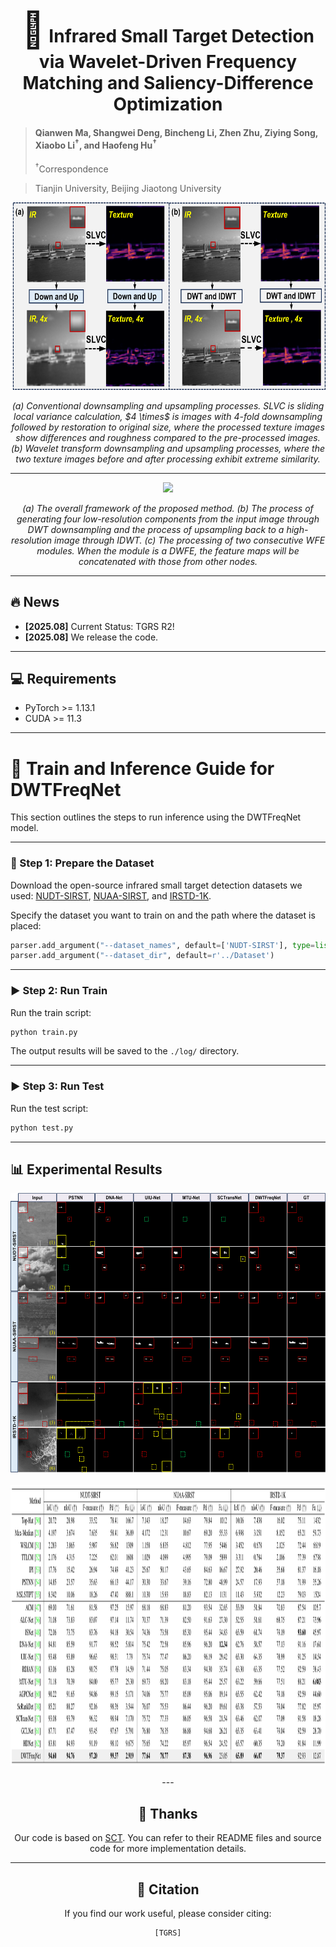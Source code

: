<div align="center">
  
<h1><span style="font-size:2em;">🔴</span> Infrared Small Target Detection via Wavelet-Driven Frequency Matching and Saliency-Difference Optimization</h1>
</div>

> #### Qianwen Ma, Shangwei Deng, Bincheng Li, Zhen Zhu, Ziying Song, Xiaobo Li<sup>&dagger;</sup>, and Haofeng Hu<sup>&dagger;</sup>
> <sup>&dagger;</sup>Correspondence

> Tianjin University, Beijing Jiaotong University

<div align="center">
<img src="image/intro_downsample_3_2ci_down_text.png" height="300">
<p align="center" style="font-style: italic;">
(a) Conventional downsampling and upsampling processes. SLVC is sliding local variance calculation, $4 \times$ is images with 4-fold downsampling followed by restoration to original size, where the processed texture images show differences and roughness compared to the pre-processed images. (b) Wavelet transform downsampling and upsampling processes, where the two texture images before and after processing exhibit extreme similarity.
</p>
  
---
</div>

<div align="center">
<img src="image/backbone.png" height="450">
<p align="center" style="font-style: italic;">
(a) The overall framework of the proposed method. (b) The process of generating four low-resolution components from the input image through DWT downsampling and the process of upsampling back to a high-resolution image through IDWT. (c) The processing of two consecutive WFE modules. When the module is a DWFE, the feature maps will be concatenated with those from other nodes.
</p>

</div>

---

## :fire: News
* **[2025.08]** Current Status: TGRS R2!
* **[2025.08]** We release the code.  

---

## 💻 Requirements

- PyTorch >= 1.13.1  
- CUDA >= 11.3

---

# 🚀 Train and Inference Guide for DWTFreqNet

This section outlines the steps to run inference using the DWTFreqNet model.

---

### 📝 Step 1: Prepare the Dataset

Download the open-source infrared small target detection datasets we used:
[NUDT-SIRST](https://github.com/YeRen123455/Infrared-Small-Target-Detection), [NUAA-SIRST](https://github.com/YimianDai/open-deepinfrared), and [IRSTD-1K](https://github.com/RuiZhang97/ISNet).

Specify the dataset you want to train on and the path where the dataset is placed:
```python
parser.add_argument("--dataset_names", default=['NUDT-SIRST'], type=list)
parser.add_argument("--dataset_dir", default=r'../Dataset')
```

---

### ▶️ Step 2: Run Train

Run the train script:

```bash
python train.py
```

The output results will be saved to the `./log/` directory.

---

### ▶️ Step 3: Run Test

Run the test script:

```bash
python test.py
```

---

## 📊 Experimental Results

</div>

<div align="center">
<img src="image/zong_duibitu_update3.png" height="450">
</p>

<div align="center">
<img src="image/ex.jpg" height="450">
</p>

  
</div>
---

## 🙏 Thanks
Our code is based on [SCT](https://github.com/xdFai/SCTransNet). You can refer to their README files and source code for more implementation details.

---

## 📖 Citation

If you find our work useful, please consider citing:

```
[TGRS]
```
</div>

